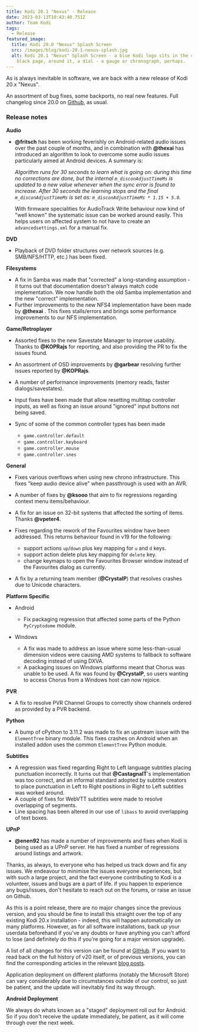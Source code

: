 ```yaml
---
title: Kodi 20.1 "Nexus" - Release
date: 2023-03-13T10:43:40.751Z
author: Team Kodi
tags:
  - Release
featured_image:
  title: Kodi 20.0 "Nexus" Splash Screen
  src: /images/blog/kodi-20.1-nexus-splash.jpg
  alt: Kodi 20.1 "Nexus" Splash Screen - a blue Kodi logo sits in the centre of a
    black page, around it, a dial - a gauge or chronograph, perhaps.
---
```

As is always inevitable in software, we are back with a new release of Kodi 20.x "Nexus".

An assortment of bug fixes, some backports, no real new features. Full changelog since 20.0 on [Github](https://github.com/xbmc/xbmc/compare/20.0-Nexus...20.1-Nexus), as usual.

### **Release notes**

**Audio**

* **@fritsch** has been working feverishly on Android-related audio issues over the past couple of months, and in combination with **@thexai** has introduced an algorithm to look to overcome some audio issues particularly aimed at Android devices. A summary is:

  *Algorithm runs for 30 seconds to learn what is going on: during this time no corrections are done, but the internal `m_disconAdjustTimeMs` is updated to a new value whenever when the sync error is found to increase. After 30 seconds the learning stops and the final `m_disconAdjustTimeMs` is set as: `m_disconAdjustTimeMs * 1.15 + 5.0`.*

  With firmware specialities for AudioTrack Write behaviour now kind of "well known" the systematic issue can be worked around easily. This helps users on affected system to not have to create an `advancedsettings.xml` for a manual fix.

**DVD**

* Playback of DVD folder structures over network sources (e.g. SMB/NFS/HTTP, etc.) has been fixed.

**Filesystems**

* A fix in Samba was made that "corrected" a long-standing assumption - it turns out that documentation doesn't always match code implementation. We now handle both the old Samba implementation and the new "correct" implementation.
* Further improvements to the new NFS4 implementation have been made by **@thexai** . This fixes stalls/errors and brings some performance improvements to our NFS implementation.

**Game/Retroplayer**

* Assorted fixes to the new Savestate Manager to improve usability. Thanks to **@KOPRajs** for reporting, and also providing the PR to fix the issues found.
* An assortment of OSD improvements by **@garbear** resolving further issues reported by **@KOPRajs**.
* A number of performance improvements (memory reads, faster dialogs/savestates).
* Input fixes have been made that allow resetting multitap controller inputs, as well as fixing an issue around "ignored" input buttons not being saved.
* Sync of some of the common controller types has been made

  * `game.controller.default`
  * `game.controller.keyboard`
  * `game.controller.mouse`
  * `game.controller.snes`

**General**

* Fixes various overflows when using new chrono infrastructure. This fixes "keep audio device alive" when passthrough is used with an AVR.
* A number of fixes by **@ksooo** that aim to fix regressions regarding context menu items/behaviour.
* A fix for an issue on 32-bit systems that affected the sorting of items. Thanks **@vpeter4**.
* Fixes regarding the rework of the Favourites window have been addressed. This returns behaviour found in v19 for the following:

  * support actions `up`/`down` plus key mapping for `u` and `d` keys.
  * support action delete plus key mapping for `delete` key.
  * change keymaps to open the Favourites Browser window instead of the Favourites dialog as currently.
* A fix by a returning team member (**@CrystalP**) that resolves crashes due to Unicode characters.

**Platform Specific**

* Android

  * Fix packaging regression that affected some parts of the Python `PyCryptodome` module.
* Windows

  * A fix was made to address an issue where some less-than-usual dimension videos were causing AMD systems to fallback to software decoding instead of using DXVA.
  * A packaging issues on Windows platforms meant that Chorus was unable to be used. A fix was found by **@CrystalP**, so users wanting to access Chorus from a Windows host can now rejoice.

**PVR**

* A fix to resolve PVR Channel Groups to correctly show channels ordered as provided by a PVR backend.

**Python**

* A bump of cPython to 3.11.2 was made to fix an upstream issue with the `ElementTree` binary module. This fixes crashes on Android when an installed addon uses the common `ElementTree` Python module.

**Subtitles**

* A regression was fixed regarding Right to Left language subtitles placing punctuation incorrectly. It turns out that **@CastagnaIT**'s implementation was too correct, and an informal standard adopted by subtitle creators to place punctuation in Left to Right positions in Right to Left subtitles was worked around.
* A couple of fixes for WebVTT subtitles were made to resolve overlapping of segments.
* Line spacing has been altered in our use of `libass` to avoid overlapping of text boxes.

**UPnP**

* **@enen92** has made a number of improvements and fixes when Kodi is being used as a UPnP server. He has fixed a number of regressions around listings and artwork.

Thanks, as always, to everyone who has helped us track down and fix any issues. We endeavour to minimise the issues everyone experiences, but with such a large project, and the fact everyone contributing to Kodi is a volunteer, issues and bugs are a part of life. if you happen to experience any bugs/issues, don't hesitate to reach out on the forums, or raise an issue on Github.

As this is a point release, there are no major changes since the previous version, and you should be fine to install this straight over the top of any existing Kodi 20.x installation - indeed, this will happen automatically on many platforms. However, as for all software installations, back up your userdata beforehand if you've any doubts or have anything you can't afford to lose (and definitely do this if you're going for a major version upgrade).

A list of all changes for this version can be found at [GitHub](https://github.com/xbmc/xbmc/milestone/154?closed=1). If you want to read back on the full history of v20 itself, or of previous versions, you can find the corresponding articles in the relevant [blog posts](https://kodi.tv/blog/tag/release).

Application deployment on different platforms (notably the Microsoft Store) can vary considerably due to circumstances outside of our control, so just be patient, and the update will inevitably find its way through.

**Android Deployment**

We always do whats known as a "staged" deployment roll out for Android. So if you don't receive the update immediately, be patient, as it will come through over the next week.